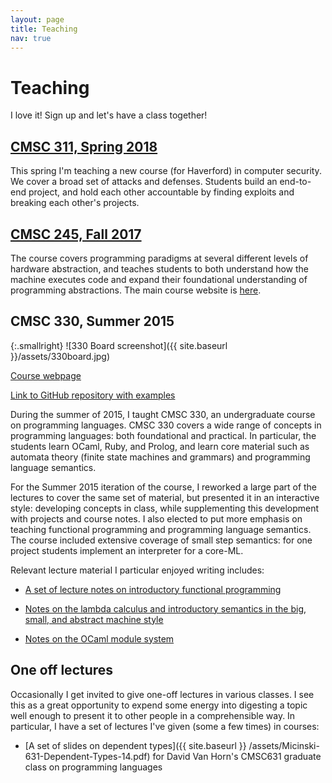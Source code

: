 ```yaml
---
layout: page
title: Teaching
nav: true
---
```


# Teaching

I love it! Sign up and let's have a class together!

## [CMSC 311, Spring 2018](http://kmicinski.com/cybersecurity-course)

This spring I'm teaching a new course (for Haverford) in computer
security. We cover a broad set of attacks and defenses. Students build
an end-to-end project, and hold each other accountable by finding
exploits and breaking each other's projects.

## [CMSC 245, Fall 2017](http://kmicinski.com/cmsc245)

The course covers programming paradigms at several
different levels of hardware abstraction, and teaches students to both
understand how the machine executes code and expand their foundational
understanding of programming abstractions. The main course website is
[here](http://kmicinski.com/cmsc245).

## CMSC 330, Summer 2015

{:.smallright}
![330 Board screenshot]({{ site.baseurl }}/assets/330board.jpg)

[Course webpage](https://cs.umd.edu/class/summer2015/cmsc330/)

[Link to GitHub repository with examples](https://github.com/kmicinski/cmsc330examples)

During the summer of 2015, I taught CMSC 330, an undergraduate course
on programming languages.  CMSC 330 covers a wide range of concepts in
programming languages: both foundational and practical. In particular,
the students learn OCaml, Ruby, and Prolog, and learn core material
such as automata theory (finite state machines and grammars) and
programming language semantics.

For the Summer 2015 iteration of the course, I reworked a large part
of the lectures to cover the same set of material, but presented it in
an interactive style: developing concepts in class, while
supplementing this development with projects and course notes. I also
elected to put more emphasis on teaching functional programming and
programming language semantics. The course included extensive coverage
of small step semantics: for one project students implement an
interpreter for a core-ML.

Relevant lecture material I particular enjoyed writing includes:

- [A set of lecture notes on introductory functional programming](https://github.com/kmicinski/cmsc330examples/tree/master/ocaml)

- [Notes on the lambda calculus and introductory semantics in the big, small, and abstract machine style](https://github.com/kmicinski/cmsc330examples/tree/master/lambda-calculus)

- [Notes on the OCaml module system](https://github.com/kmicinski/cmsc330examples/tree/master/module-systems)

## One off lectures

Occasionally I get invited to give one-off lectures in various
classes. I see this as a great opportunity to expend some energy into
digesting a topic well enough to present it to other people in a
comprehensible way. In particular, I have a set of lectures I've given
(some a few times) in courses:

- [A set of slides on dependent types]({{ site.baseurl }} /assets/Micinski-631-Dependent-Types-14.pdf) for David Van Horn's CMSC631
  graduate class on programming languages
